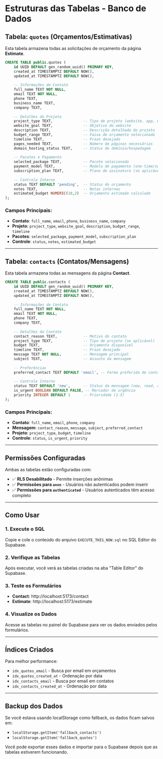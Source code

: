 # Estruturas das Tabelas - Banco de Dados

## Tabela: `quotes` (Orçamentos/Estimativas)

Esta tabela armazena todas as solicitações de orçamento da página **Estimate**.

```sql
CREATE TABLE public.quotes (
    id UUID DEFAULT gen_random_uuid() PRIMARY KEY,
    created_at TIMESTAMPTZ DEFAULT NOW(),
    updated_at TIMESTAMPTZ DEFAULT NOW(),
    
    -- Informações de Contato
    full_name TEXT NOT NULL,
    email TEXT NOT NULL,
    phone TEXT,
    business_name TEXT,
    company TEXT,
    
    -- Detalhes do Projeto
    project_type TEXT,              -- Tipo de projeto (website, app, etc.)
    website_goal TEXT,              -- Objetivo do website
    description TEXT,               -- Descrição detalhada do projeto
    budget_range TEXT,              -- Faixa de orçamento selecionada
    timeline TEXT,                  -- Prazo desejado
    pages_needed TEXT,              -- Número de páginas necessárias
    domain_hosting_status TEXT,     -- Status de domínio/hospedagem
    
    -- Pacotes e Pagamento
    selected_package TEXT,          -- Pacote selecionado
    payment_model TEXT,             -- Modelo de pagamento (one-time/subscription)
    subscription_plan TEXT,         -- Plano de assinatura (se aplicável)
    
    -- Controle Interno
    status TEXT DEFAULT 'pending',  -- Status do orçamento
    notes TEXT,                     -- Notas internas
    estimated_budget NUMERIC(10,2)  -- Orçamento estimado calculado
);
```

### Campos Principais:
- **Contato**: `full_name`, `email`, `phone`, `business_name`, `company`
- **Projeto**: `project_type`, `website_goal`, `description`, `budget_range`, `timeline`
- **Pacotes**: `selected_package`, `payment_model`, `subscription_plan`
- **Controle**: `status`, `notes`, `estimated_budget`

---

## Tabela: `contacts` (Contatos/Mensagens)

Esta tabela armazena todas as mensagens da página **Contact**.

```sql
CREATE TABLE public.contacts (
    id UUID DEFAULT gen_random_uuid() PRIMARY KEY,
    created_at TIMESTAMPTZ DEFAULT NOW(),
    updated_at TIMESTAMPTZ DEFAULT NOW(),
    
    -- Informações de Contato
    full_name TEXT NOT NULL,
    email TEXT NOT NULL,
    phone TEXT,
    company TEXT,
    
    -- Detalhes do Contato
    contact_reason TEXT,            -- Motivo do contato
    project_type TEXT,              -- Tipo de projeto (se aplicável)
    budget TEXT,                    -- Orçamento disponível
    timeline TEXT,                  -- Prazo desejado
    message TEXT NOT NULL,          -- Mensagem principal
    subject TEXT,                   -- Assunto da mensagem
    
    -- Preferências
    preferred_contact TEXT DEFAULT 'email', -- Forma preferida de contato
    
    -- Controle Interno
    status TEXT DEFAULT 'new',      -- Status da mensagem (new, read, replied, closed)
    is_urgent BOOLEAN DEFAULT FALSE, -- Marcador de urgência
    priority INTEGER DEFAULT 1      -- Prioridade (1-5)
);
```

### Campos Principais:
- **Contato**: `full_name`, `email`, `phone`, `company`
- **Mensagem**: `contact_reason`, `message`, `subject`, `preferred_contact`
- **Projeto**: `project_type`, `budget`, `timeline`
- **Controle**: `status`, `is_urgent`, `priority`

---

## Permissões Configuradas

Ambas as tabelas estão configuradas com:
- ✅ **RLS Desabilitado** - Permite inserções anônimas
- ✅ **Permissões para `anon`** - Usuários não autenticados podem inserir
- ✅ **Permissões para `authenticated`** - Usuários autenticados têm acesso completo

---

## Como Usar

### 1. Execute o SQL
Copie e cole o conteúdo do arquivo `EXECUTE_THIS_NOW.sql` no SQL Editor do Supabase.

### 2. Verifique as Tabelas
Após executar, você verá as tabelas criadas na aba "Table Editor" do Supabase.

### 3. Teste os Formulários
- **Contact**: http://localhost:5173/contact
- **Estimate**: http://localhost:5173/estimate

### 4. Visualize os Dados
Acesse as tabelas no painel do Supabase para ver os dados enviados pelos formulários.

---

## Índices Criados

Para melhor performance:
- `idx_quotes_email` - Busca por email em orçamentos
- `idx_quotes_created_at` - Ordenação por data
- `idx_contacts_email` - Busca por email em contatos
- `idx_contacts_created_at` - Ordenação por data

---

## Backup dos Dados

Se você estava usando localStorage como fallback, os dados ficam salvos em:
- `localStorage.getItem('fallback_contacts')`
- `localStorage.getItem('fallback_quotes')`

Você pode exportar esses dados e importar para o Supabase depois que as tabelas estiverem funcionando.